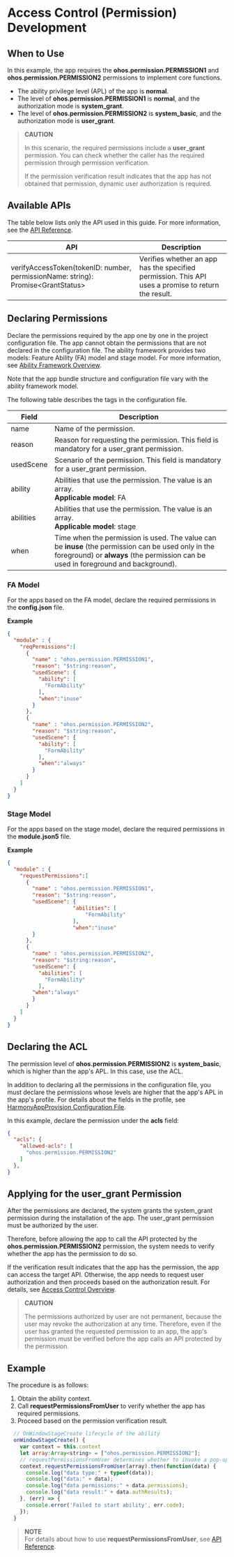 # Access Control (Permission) Development

## When to Use

In this example, the app requires the **ohos.permission.PERMISSION1** and **ohos.permission.PERMISSION2** permissions to implement core functions.

- The ability privilege level (APL) of the app is **normal**.
- The level of **ohos.permission.PERMISSION1** is **normal**, and the authorization mode is **system_grant**.
- The level of **ohos.permission.PERMISSION2** is **system_basic**, and the authorization mode is **user_grant**.

> **CAUTION**
>
> In this scenario, the required permissions include a **user_grant** permission. You can check whether the caller has the required permission through permission verification.
>
> If the permission verification result indicates that the app has not obtained that permission, dynamic user authorization is required.
>
## Available APIs

The table below lists only the API used in this guide. For more information, see the [API Reference](../reference/apis/js-apis-abilityAccessCtrl.md).

| API                                                      | Description                                            |
| ------------------------------------------------------------ | --------------------------------------------------- |
| verifyAccessToken(tokenID: number, permissionName: string): Promise&lt;GrantStatus&gt; | Verifies whether an app has the specified permission. This API uses a promise to return the result.|

## Declaring Permissions

Declare the permissions required by the app one by one in the project configuration file. The app cannot obtain the permissions that are not declared in the configuration file. The ability framework provides two models: Feature Ability (FA) model and stage model. For more information, see [Ability Framework Overview](../ability/ability-brief.md).

Note that the app bundle structure and configuration file vary with the ability framework model.

The following table describes the tags in the configuration file.

| Field     | Description                                                        |
| --------- | ------------------------------------------------------------ |
| name      | Name of the permission.                                                  |
| reason    | Reason for requesting the permission. This field is mandatory for a user_grant permission.|
| usedScene | Scenario of the permission. This field is mandatory for a user_grant permission.|
| ability   | Abilities that use the permission. The value is an array.<br>**Applicable model**: FA           |
| abilities | Abilities that use the permission. The value is an array.<br>**Applicable model**: stage           |
| when      | Time when the permission is used. The value can be **inuse** (the permission can be used only in the foreground) or **always** (the permission can be used in foreground and background).|

### FA Model

For the apps based on the FA model, declare the required permissions in the **config.json** file.

**Example**

```json
{
  "module" : {
    "reqPermissions":[
      {
        "name" : "ohos.permission.PERMISSION1",
        "reason": "$string:reason",
        "usedScene": {
          "ability": [
            "FormAbility"
          ],
          "when":"inuse"
        }
      },
      {
        "name" : "ohos.permission.PERMISSION2",
        "reason": "$string:reason",
        "usedScene": {
          "ability": [
            "FormAbility"
          ],
          "when":"always"
        }
      }
    ]
  }
}
```

### Stage Model

For the apps based on the stage model, declare the required permissions in the **module.json5** file.

**Example**

```json
{
  "module" : {
    "requestPermissions":[
      {
        "name" : "ohos.permission.PERMISSION1",
        "reason": "$string:reason",
        "usedScene": {
                     "abilities": [
                         "FormAbility"
                     ],
                     "when":"inuse"
        }
      },
      {
        "name" : "ohos.permission.PERMISSION2",
        "reason": "$string:reason",
        "usedScene": {
          "abilities": [
            "FormAbility"
          ],
        "when":"always"
        }
      }
    ]
  }
}
```

## Declaring the ACL

The permission level of **ohos.permission.PERMISSION2** is **system_basic**, which is higher than the app's APL. In this case, use the ACL.

In addition to declaring all the permissions in the configuration file, you must declare the permissions whose levels are higher that the app's APL in the app's profile. For details about the fields in the profile, see [HarmonyAppProvision Configuration File](../quick-start/app-provision-structure.md).

In this example, declare the permission under the **acls** field:

```json
{
  "acls": {
    "allowed-acls": [
      "ohos.permission.PERMISSION2"
    ]
  },
}
```

## Applying for the user_grant Permission

After the permissions are declared, the system grants the system_grant permission during the installation of the app. The user_grant permission must be authorized by the user.

Therefore, before allowing the app to call the API protected by the **ohos.permission.PERMISSION2** permission, the system needs to verify whether the app has the permission to do so.

If the verification result indicates that the app has the permission, the app can access the target API. Otherwise, the app needs to request user authorization and then proceeds based on the authorization result. For details, see [Access Control Overview](accesstoken-overview.md).

> **CAUTION**
>
> The permissions authorized by user are not permanent, because the user may revoke the authorization at any time. Therefore, even if the user has granted the requested permission to an app, the app's permission must be verified before the app calls an API protected by the permission.

## Example

The procedure is as follows:

1. Obtain the ability context.
2. Call **requestPermissionsFromUser** to verify whether the app has required permissions.
3. Proceed based on the permission verification result.

```js
  // OnWindowStageCreate lifecycle of the ability
  onWindowStageCreate() {
    var context = this.context
    let array:Array<string> = ["ohos.permission.PERMISSION2"];
    // requestPermissionsFromUser determines whether to invoke a pop-up window based on the permission authorization status.
    context.requestPermissionsFromUser(array).then(function(data) {
      console.log("data type:" + typeof(data));
      console.log("data:" + data);
      console.log("data permissions:" + data.permissions);
      console.log("data result:" + data.authResults);
    }, (err) => {
      console.error('Failed to start ability', err.code);
    });
  }

```
> **NOTE**<br>
> For details about how to use **requestPermissionsFromUser**, see [API Reference](../reference/apis/js-apis-ability-context.md).
